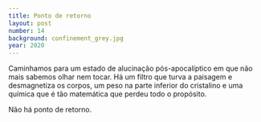 ```yaml
---
title: Ponto de retorno
layout: post
number: 14
background: confinement_grey.jpg
year: 2020
---
```


Caminhamos para um estado de alucinação pós-apocalíptico em que não mais sabemos olhar nem tocar. Há um filtro que turva a paisagem e desmagnetiza os corpos, um peso na parte inferior do cristalino e uma química que é tão matemática que perdeu todo o propósito.

Não há ponto de retorno.